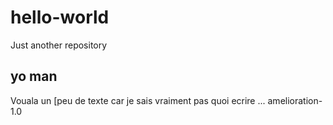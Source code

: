 # hello-world
Just another repository
## yo man

Vouala un [peu de texte car je sais vraiment pas quoi ecrire ...
amelioration-1.0